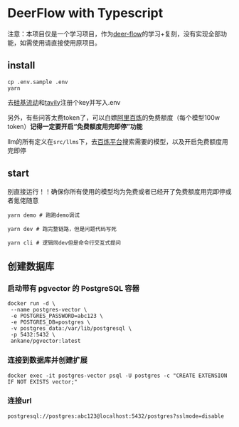 # DeerFlow with Typescript

注意：本项目仅是一个学习项目，作为[deer-flow](https://github.com/bytedance/deer-flow)的学习+复刻，没有实现全部功能，如需使用请直接使用原项目。

## install

```
cp .env.sample .env
yarn
```

去[硅基流动](https://cloud.siliconflow.cn/me/account/ak)和[tavily](https://app.tavily.com/home)注册个key并写入.env

另外，有些问答太费token了，可以白嫖[阿里百炼](https://bailian.console.aliyun.com/?tab=model#/api-key)的免费额度（每个模型100w token）**记得一定要开启“免费额度用完即停”功能**

llm的所有定义在`src/llms`下，去[百炼平台](https://bailian.console.aliyun.com/?tab=model#/model-market/all)搜索需要的模型，以及开启免费额度用完即停

## start

别直接运行！！确保你所有使用的模型均为免费或者已经开了免费额度用完即停或者氪佬随意

```
yarn demo # 跑跑demo调试
```

```
yarn dev # 跑完整链路，但是问题代码写死
```

```
yarn cli # 逻辑同dev但是命令行交互式提问
```

## 创建数据库

### 启动带有 pgvector 的 PostgreSQL 容器

```
docker run -d \
 --name postgres-vector \
 -e POSTGRES_PASSWORD=abc123 \
 -e POSTGRES_DB=postgres \
 -v postgres_data:/var/lib/postgresql \
 -p 5432:5432 \
 ankane/pgvector:latest
```

### 连接到数据库并创建扩展

```
docker exec -it postgres-vector psql -U postgres -c "CREATE EXTENSION IF NOT EXISTS vector;"
```

### 连接url

```
postgresql://postgres:abc123@localhost:5432/postgres?sslmode=disable
```
